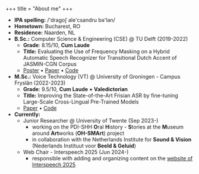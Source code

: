+++
title = "About me"
+++

- **IPA spelling:** /'dragoʃ ale'csandru bә'lan/
- **Hometown:** Bucharest, RO
- **Residence:** Naarden, NL
- **B.Sc.:** Computer Science & Engineering (CSE) @ TU Delft (2019-2022)
    - **Grade**: 8.15/10, **Cum Laude**
    - **Title:** Evaluating the Use of Frequency Masking on a Hybrid Automatic Speech Recognizer for Transitional Dutch Accent of JASMIN-CGN Corpus
    - [Poster](https://cse3000-research-project.github.io/static/ce9934cfe1b08fd9ae6da7d65cc1f0e3/poster.pdf) • [Paper](https://repository.tudelft.nl/record/uuid:a410e9f6-12ac-41be-b415-367e2f7243a3) • [Code](https://github.com/greenw0lf/RP2022-JASMIN-ASR)
- **M.Sc.:** Voice Technology (VT) @ University of Groningen - Campus Fryslân (2022-2023)
    - **Grade**: 9.5/10, **Cum Laude + Valedictorian**
    - **Title:** Improving the State-of-the-Art Frisian ASR by fine-tuning Large-Scale Cross-Lingual Pre-Trained Models
    - [Paper](https://campus-fryslan.studenttheses.ub.rug.nl/360/) • [Code](https://github.com/greenw0lf/msc-vt-thesis)
- **Currently:** 
    - Junior Researcher @ University of Twente (Sep 2023-)
        - working on the PDI-SHH **O**ral **H**istory - **S**tories at the **M**useum around **Art**works (**OH-SMArt**) project
        - in collaboration with the Netherlands Institute for **Sound & Vision** (Nederlands Instituut voor **Beeld & Geluid**)
    - Web Chair - Interspeech 2025 (Jun 2024-)
        - responsible with adding and organizing content on the [website of Interspeech 2025](https://interspeech2025.org)
